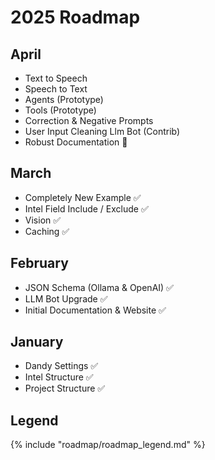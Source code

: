 # 2025 Roadmap

## April

- Text to Speech
- Speech to Text
- Agents (Prototype)
- Tools (Prototype)
- Correction & Negative Prompts
- User Input Cleaning Llm Bot (Contrib)
- Robust Documentation 🚧

## March

- Completely New Example ✅
- Intel Field Include / Exclude ✅
- Vision ✅
- Caching ✅

## February

- JSON Schema (Ollama & OpenAI) ✅
- LLM Bot Upgrade ✅
- Initial Documentation & Website ✅

## January

- Dandy Settings ✅
- Intel Structure ✅
- Project Structure ✅

## Legend

{% include "roadmap/roadmap_legend.md" %}